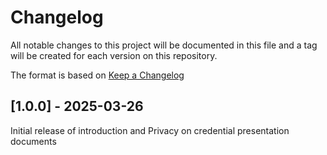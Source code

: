 # Changelog
All notable changes to this project will be documented in this file and a tag will be created for each version on this repository.

The format is based on [Keep a Changelog](https://keepachangelog.com/en/1.1.0/)


## [1.0.0] - 2025-03-26
Initial release of introduction and Privacy on credential presentation documents